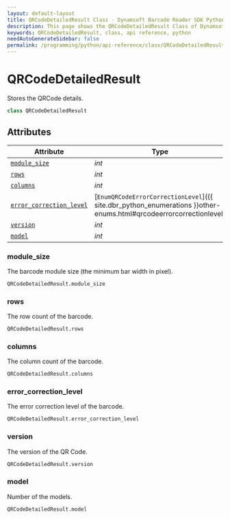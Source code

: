 ```yaml
---
layout: default-layout
title: QRCodeDetailedResult Class - Dynamsoft Barcode Reader SDK Python Edition API Reference
description: This page shows the QRCodeDetailedResult Class of Dynamsoft Barcode Reader SDK Python Edition.
keywords: QRCodeDetailedResult, class, api reference, python
needAutoGenerateSidebar: false
permalink: /programming/python/api-reference/class/QRCodeDetailedResult-v8.1.0.html
---
```



# QRCodeDetailedResult
Stores the QRCode details.  


```python
class QRCodeDetailedResult
```  

## Attributes
  
| Attribute | Type |
|---------- | ---- |
| [`module_size`](#module_size) | *int* |
| [`rows`](#rows) | *int* |
| [`columns`](#columns) | *int* |
| [`error_correction_level`](#error_correction_level) | [`EnumQRCodeErrorCorrectionLevel`]({{ site.dbr_python_enumerations }}other-enums.html#qrcodeerrorcorrectionlevel) |
| [`version`](#version) | *int* |
| [`model`](#model) | *int* |


### module_size
The barcode module size (the minimum bar width in pixel).  

```python
QRCodeDetailedResult.module_size
```

### rows
The row count of the barcode.  

```python
QRCodeDetailedResult.rows
```

### columns
The column count of the barcode. 

```python
QRCodeDetailedResult.columns
```

### error_correction_level
The error correction level of the barcode.  

```python
QRCodeDetailedResult.error_correction_level
```

### version
The version of the QR Code.

```python
QRCodeDetailedResult.version
```

### model
Number of the models.

```python
QRCodeDetailedResult.model
```
